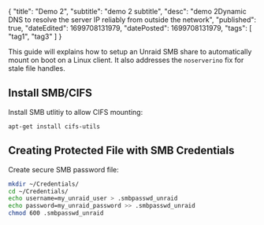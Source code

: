 {
  "title": "Demo 2",
  "subtitle": "demo 2 subtitle",
  "desc": "demo 2Dynamic DNS to resolve the server IP reliably from outside the network",
  "published": true,
  "dateEdited": 1699708131979,
  "datePosted": 1699708131979,
  "tags": [ "tag1", "tag3" ]
}
<!--# START POST #-->

This guide will explains how to setup an Unraid SMB share to automatically mount on boot on a Linux client. It also addresses the `noserverino` fix for stale file handles.

## Install SMB/CIFS
Install SMB utlitiy to allow CIFS mounting: 
```
apt-get install cifs-utils
```

## Creating Protected File with SMB Credentials
Create secure SMB password file:
```bash
mkdir ~/Credentials/
cd ~/Credentials/
echo username=my_unraid_user > .smbpasswd_unraid
echo password=my_unraid_password >> .smbpasswd_unraid
chmod 600 .smbpasswd_unraid
```